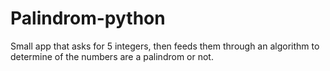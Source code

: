 # Palindrom-python

Small app that asks for 5 integers, then feeds them through
an algorithm to determine of the numbers are a palindrom or not.